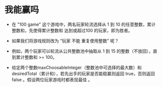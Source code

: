 # 我能赢吗

- 在 "100 game" 这个游戏中，两名玩家轮流选择从 1 到 10 的任意整数，累计整数和，先使得累计整数和 达到或超过100 的玩家，即为胜者。

- 如果我们将游戏规则改为 “玩家 不能 重复使用整数” 呢？

- 例如，两个玩家可以轮流从公共整数池中抽取从 1 到 15 的整数（不放回），直到累计整数和 >= 100。

- 给定两个整数maxChoosableInteger（整数池中可选择的最大数）和desiredTotal（累计和），若先出手的玩家是否能稳赢则返回 true，否则返回 false 。假设两位玩家游戏时都表现最佳 。

